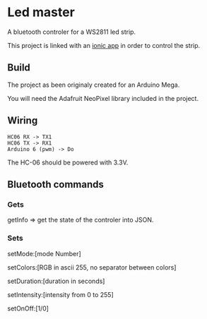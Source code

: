 # Led master 

A bluetooth controler for a WS2811 led strip.

This project is linked with an [ionic app](https://github.com/ThibaultMetais/ledmaster2) in order to control the strip.

## Build

The project as been originaly created for an Arduino Mega.

You will need the Adafruit NeoPixel library included in the project.

## Wiring
```
HC06 RX -> TX1
HC06 TX -> RX1
Arduino 6 (pwm) -> Do
```
The HC-06 should be powered with 3.3V.

## Bluetooth commands

### Gets

getInfo => get the state of the controler into JSON.

### Sets

setMode:[mode Number]

setColors:[RGB in ascii 255, no separator between colors] 

setDuration:[duration in seconds]

setIntensity:[intensity from 0 to 255]

setOnOff:[1/0]
